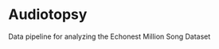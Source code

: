Audiotopsy
==========================

Data pipeline for analyzing the Echonest Million Song Dataset

